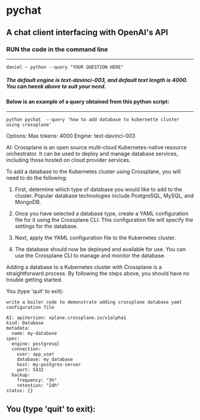 # pychat

## A chat client interfacing with OpenAI's API

### RUN the code in the command line

---

```
daniel ~ python --query "YOUR QUESTION HERE"
```

##### The default engine is text-davinci-003, and default text length is 4000. You can tweek above to suit your need.

#### Below is an example of a query obtained from this python script:

---

```
python pychat  --query 'how to add database to kubernette cluster using crossplane'
```

Options:
Max tokens: 4000
Engine: text-davinci-003

AI: Crossplane is an open source multi-cloud Kubernetes-native resource orchestrator. It can be used to deploy and manage database services, including those hosted on cloud provider services.

To add a database to the Kubernetes cluster using Crossplane, you will need to do the following:

1. First, determine which type of database you would like to add to the cluster. Popular database technologies include PostgreSQL, MySQL, and MongoDB.

2. Once you have selected a database type, create a YAML configuration file for it using the Crossplane CLI. This configuration file will specify the settings for the database.

3. Next, apply the YAML configuration file to the Kubernetes cluster.

4. The database should now be deployed and available for use. You can use the Crossplane CLI to manage and monitor the database.

Adding a database to a Kubernetes cluster with Crossplane is a straightforward process. By following the steps above, you should have no trouble getting started.

You (type 'quit' to exit):

```
write a boiler code to demonstrate adding crossplane database yaml configuration file
```

```
AI: apiVersion: xplane.crossplane.io/v1alpha1
kind: Database
metadata:
  name: my-database
spec:
  engine: postgresql
  connection:
    user: app_user
    database: my_database
    host: my-postgres-server
    port: 5432
  backup:
    frequency: "3h"
    retention: "24h"
status: {}
```

## You (type 'quit' to exit):

